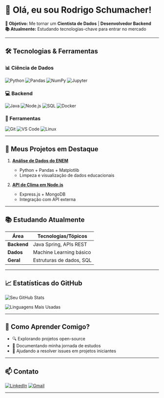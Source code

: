 # 👋 Olá, eu sou Rodrigo Schumacher! 



**🎯 Objetivo:** Me tornar um **Cientista de Dados** | **Desenvolvedor Backend**  
**📚 Atualmente:** Estudando tecnologias-chave para entrar no mercado  

---

## 🛠 **Tecnologias & Ferramentas**

### 📊 Ciência de Dados
![Python](https://img.shields.io/badge/Python-3776AB?style=for-the-badge&logo=python&logoColor=white)
![Pandas](https://img.shields.io/badge/Pandas-150458?style=for-the-badge&logo=pandas&logoColor=white)
![NumPy](https://img.shields.io/badge/NumPy-013243?style=for-the-badge&logo=numpy&logoColor=white)
![Jupyter](https://img.shields.io/badge/Jupyter-F37626?style=for-the-badge&logo=jupyter&logoColor=white)

### 💻 Backend
![Java](https://img.shields.io/badge/Java-ED8B00?style=for-the-badge&logo=openjdk&logoColor=white)
![Node.js](https://img.shields.io/badge/Node.js-339933?style=for-the-badge&logo=nodedotjs&logoColor=white)
![SQL](https://img.shields.io/badge/SQL-4479A1?style=for-the-badge&logo=mysql&logoColor=white)
![Docker](https://img.shields.io/badge/Docker-2496ED?style=for-the-badge&logo=docker&logoColor=white)

### 🔧 Ferramentas
![Git](https://img.shields.io/badge/Git-F05032?style=for-the-badge&logo=git&logoColor=white)
![VS Code](https://img.shields.io/badge/VS_Code-007ACC?style=for-the-badge&logo=visualstudiocode&logoColor=white)
![Linux](https://img.shields.io/badge/Linux-FCC624?style=for-the-badge&logo=linux&logoColor=black)

---

## 📂 **Meus Projetos em Destaque**

1. **[Análise de Dados do ENEM](link-do-repo)**  
   - Python + Pandas + Matplotlib  
   - Limpeza e visualização de dados educacionais  

2. **[API de Clima em Node.js](link-do-repo)**  
   - Express.js + MongoDB  
   - Integração com API externa  



---

## 📚 **Estudando Atualmente**

| Área          | Tecnologias/Tópicos       |
|---------------|---------------------------|
| **Backend**   | Java Spring, APIs REST    |
| **Dados**     | Machine Learning básico   |
| **Geral**     | Estruturas de dados, SQL  |

---

## 📈 **Estatísticas do GitHub**

![Seu GitHub Stats](https://github-readme-stats.vercel.app/api?username=CheatsCodes&show_icons=true&theme=radical)

![Linguagens Mais Usadas](https://github-readme-stats.vercel.app/api/top-langs/?username=CheatsCodes&layout=compact&theme=radical)


---

## 🌱 **Como Aprender Comigo?**

- 🔍 Explorando projetos open-source
- 📝 Documentando minha jornada de estudos
- 🐛 Ajudando a resolver issues em projetos iniciantes

---

## 📫 **Contato**

[![LinkedIn](https://img.shields.io/badge/LinkedIn-0077B5?style=for-the-badge&logo=linkedin&logoColor=white)](www.linkedin.com/in/rodrigo-schumacher-187466318)
[![Gmail](https://img.shields.io/badge/Gmail-D14836?style=for-the-badge&logo=gmail&logoColor=white)](mailto:schumacheroficial@gmail.com)

---

